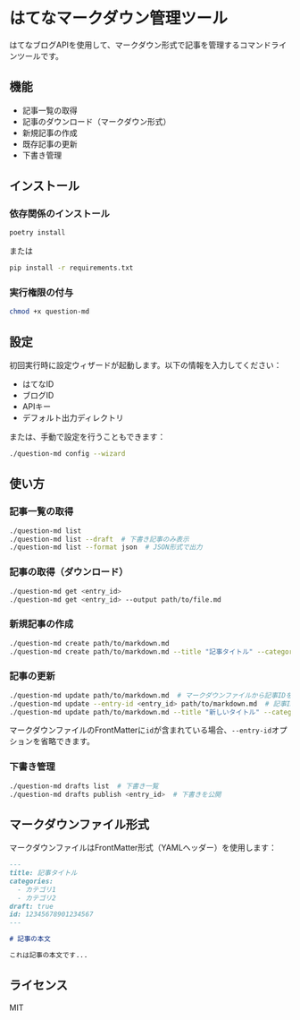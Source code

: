 # はてなマークダウン管理ツール

はてなブログAPIを使用して、マークダウン形式で記事を管理するコマンドラインツールです。

## 機能

- 記事一覧の取得
- 記事のダウンロード（マークダウン形式）
- 新規記事の作成
- 既存記事の更新
- 下書き管理

## インストール

### 依存関係のインストール

```bash
poetry install
```

または

```bash
pip install -r requirements.txt
```

### 実行権限の付与

```bash
chmod +x question-md
```

## 設定

初回実行時に設定ウィザードが起動します。以下の情報を入力してください：

- はてなID
- ブログID
- APIキー
- デフォルト出力ディレクトリ

または、手動で設定を行うこともできます：

```bash
./question-md config --wizard
```

## 使い方

### 記事一覧の取得

```bash
./question-md list
./question-md list --draft  # 下書き記事のみ表示
./question-md list --format json  # JSON形式で出力
```

### 記事の取得（ダウンロード）

```bash
./question-md get <entry_id>
./question-md get <entry_id> --output path/to/file.md
```

### 新規記事の作成

```bash
./question-md create path/to/markdown.md
./question-md create path/to/markdown.md --title "記事タイトル" --categories "カテゴリ1,カテゴリ2" --draft
```

### 記事の更新

```bash
./question-md update path/to/markdown.md  # マークダウンファイルから記事IDを自動取得
./question-md update --entry-id <entry_id> path/to/markdown.md  # 記事IDを明示的に指定
./question-md update path/to/markdown.md --title "新しいタイトル" --categories "カテゴリ1,カテゴリ2" --draft
```

マークダウンファイルのFrontMatterに`id`が含まれている場合、`--entry-id`オプションを省略できます。

### 下書き管理

```bash
./question-md drafts list  # 下書き一覧
./question-md drafts publish <entry_id>  # 下書きを公開
```

## マークダウンファイル形式

マークダウンファイルはFrontMatter形式（YAMLヘッダー）を使用します：

```markdown
---
title: 記事タイトル
categories:
  - カテゴリ1
  - カテゴリ2
draft: true
id: 12345678901234567
---

# 記事の本文

これは記事の本文です...
```

## ライセンス

MIT
